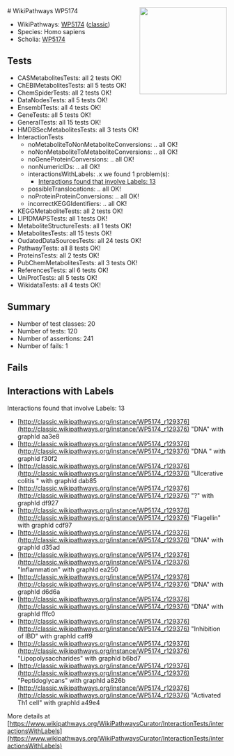 <img style="float: right; width: 200px" src="https://upload.wikimedia.org/wikipedia/commons/thumb/8/83/Wplogo_with_text_500.png/640px-Wplogo_with_text_500.png" />
# WikiPathways WP5174

* WikiPathways: [WP5174](https://wikipathways.org/pathways/WP5174) ([classic](https://classic.wikipathways.org/instance/WP5174))
* Species: Homo sapiens
* Scholia: [WP5174](https://scholia.toolforge.org/wikipathways/WP5174)
## Tests
* CASMetabolitesTests: all 2 tests OK!
* ChEBIMetabolitesTests: all 5 tests OK!
* ChemSpiderTests: all 2 tests OK!
* DataNodesTests: all 5 tests OK!
* EnsemblTests: all 4 tests OK!
* GeneTests: all 5 tests OK!
* GeneralTests: all 15 tests OK!
* HMDBSecMetabolitesTests: all 3 tests OK!
* InteractionTests
    * noMetaboliteToNonMetaboliteConversions: .. all OK!
    * noNonMetaboliteToMetaboliteConversions: .. all OK!
    * noGeneProteinConversions: .. all OK!
    * nonNumericIDs: .. all OK!
    * interactionsWithLabels: .x we found 1 problem(s):
        * [Interactions found that involve Labels: 13](#fe97a8bb)
    * possibleTranslocations: .. all OK!
    * noProteinProteinConversions: .. all OK!
    * incorrectKEGGIdentifiers: .. all OK!
* KEGGMetaboliteTests: all 2 tests OK!
* LIPIDMAPSTests: all 1 tests OK!
* MetaboliteStructureTests: all 1 tests OK!
* MetabolitesTests: all 15 tests OK!
* OudatedDataSourcesTests: all 24 tests OK!
* PathwayTests: all 8 tests OK!
* ProteinsTests: all 2 tests OK!
* PubChemMetabolitesTests: all 3 tests OK!
* ReferencesTests: all 6 tests OK!
* UniProtTests: all 5 tests OK!
* WikidataTests: all 4 tests OK!


## Summary

* Number of test classes: 20
* Number of tests: 120
* Number of assertions: 241
* Number of fails: 1

## Fails

<a name="fe97a8bb" />

## Interactions with Labels

Interactions found that involve Labels: 13

* [http://classic.wikipathways.org/instance/WP5174_r129376](http://classic.wikipathways.org/instance/WP5174_r129376) "DNA" with graphId aa3e8
* [http://classic.wikipathways.org/instance/WP5174_r129376](http://classic.wikipathways.org/instance/WP5174_r129376) "DNA " with graphId f30f2
* [http://classic.wikipathways.org/instance/WP5174_r129376](http://classic.wikipathways.org/instance/WP5174_r129376) "Ulcerative colitis " with graphId dab85
* [http://classic.wikipathways.org/instance/WP5174_r129376](http://classic.wikipathways.org/instance/WP5174_r129376) "?" with graphId df927
* [http://classic.wikipathways.org/instance/WP5174_r129376](http://classic.wikipathways.org/instance/WP5174_r129376) "Flagellin" with graphId cdf97
* [http://classic.wikipathways.org/instance/WP5174_r129376](http://classic.wikipathways.org/instance/WP5174_r129376) "DNA" with graphId d35ad
* [http://classic.wikipathways.org/instance/WP5174_r129376](http://classic.wikipathways.org/instance/WP5174_r129376) "Inflammation" with graphId ea250
* [http://classic.wikipathways.org/instance/WP5174_r129376](http://classic.wikipathways.org/instance/WP5174_r129376) "DNA" with graphId d6d6a
* [http://classic.wikipathways.org/instance/WP5174_r129376](http://classic.wikipathways.org/instance/WP5174_r129376) "DNA" with graphId fffc0
* [http://classic.wikipathways.org/instance/WP5174_r129376](http://classic.wikipathways.org/instance/WP5174_r129376) "Inhibition of IBD" with graphId caff9
* [http://classic.wikipathways.org/instance/WP5174_r129376](http://classic.wikipathways.org/instance/WP5174_r129376) "Lipopolysaccharides" with graphId b6bd7
* [http://classic.wikipathways.org/instance/WP5174_r129376](http://classic.wikipathways.org/instance/WP5174_r129376) "Peptidoglycans" with graphId a826b
* [http://classic.wikipathways.org/instance/WP5174_r129376](http://classic.wikipathways.org/instance/WP5174_r129376) "Activated Th1 cell" with graphId a49e4


More details at [https://www.wikipathways.org/WikiPathwaysCurator/InteractionTests/interactionsWithLabels](https://www.wikipathways.org/WikiPathwaysCurator/InteractionTests/interactionsWithLabels)

